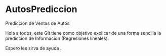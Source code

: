 # AutosPrediccion
Prediccion de Ventas de Autos

Hola a todos, este Git tiene como objetivo explicar de una forma sencilla la prediccion de Informacion (Regresiones lineales).

Espero les sirva de ayuda
.

